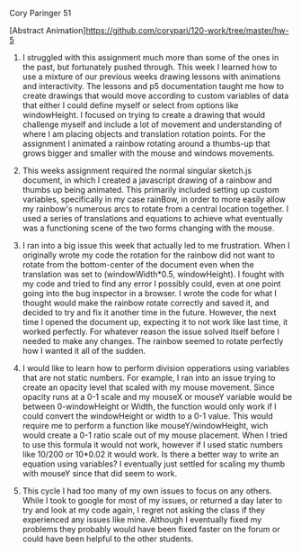 Cory Paringer 51

[Abstract Animation]https://github.com/corypari/120-work/tree/master/hw-5

1. I struggled with this assignment much more than some of the ones in the past, but fortunately pushed through. This week I learned how to use a mixture of our previous weeks drawing lessons with animations and interactivity. The lessons and p5 documentation taught me how to create drawings that would move according to custom variables of data that either I could define myself or select from options like windowHeight. I focused on trying to create a drawing that would challenge myself and include a lot of movement and understanding of where I am placing objects and translation rotation points. For the assignment I animated a rainbow rotating around a thumbs-up that grows bigger and smaller with the mouse and windows movements.

2. This weeks assignment required the normal singular sketch.js document, in which I created a javascript drawing of a rainbow and thumbs up being animated. This primarily included setting up custom variables, specifically in my case rainBow, in order to more easily allow my rainbow's numerous arcs to rotate from a central location together. I used a series of translations and equations to achieve what eventually was a functioning scene of the two forms changing with the mouse.

3. I ran into a big issue this week that actually led to me frustration. When I originally wrote my code the rotation for the rainbow did not want to rotate from the bottom-center of the document even when the translation was set to (windowWidth*0.5, windowHeight). I fought with my code and tried to find any error I possibly could, even at one point going into the bug inspector in a browser. I wrote the code for what I thought would make the rainbow rotate correctly and saved it, and decided to try and fix it another time in the future. However, the next time I opened the document up, expecting it to not work like last time, it worked perfectly. For whatever reason the issue solved itself before I needed to make any changes. The rainbow seemed to rotate perfectly how I wanted it all of the sudden.

4. I would like to learn how to perform division opperations using variables that are not static numbers. For example, I ran into an issue trying to create an opacity level that scaled with my mouse movement. Since opacity runs at a 0-1 scale and my mouseX or mouseY variable would be between 0-windowHeight or Width, the function would only work if I could convert the windowHeight or width to a 0-1 value. This would require me to perform a function like mouseY/windowHeight, wich would create a 0-1 ratio scale out of my mouse placement. When I tried to use this formula it would not work, however if I used static numbers like 10/200 or 10*0.02 it would work. Is there a better way to write an equation using variables? I eventually just settled for scaling my thumb with mouseY since that did seem to work.

5. This cycle I had too many of my own issues to focus on any others. While I took to google for most of my issues, or returned a day later to try and look at my code again, I regret not asking the class if they experienced any issues like mine. Although I eventually fixed my problems they probably would have been fixed faster on the forum or could have been helpful to the other students.
